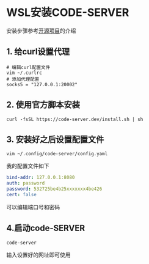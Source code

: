 # WSL安装CODE-SERVER
安装步骤参考[开源项目](https://github.com/coder/code-server)的介绍

## 1. 给curl设置代理
```shell
# 编辑curl配置文件
vim ~/.curlrc
# 添加代理配置
socks5 = "127.0.0.1:20002"
```

## 2. 使用官方脚本安装
```shell
curl -fsSL https://code-server.dev/install.sh | sh
```

## 3. 安装好之后设置配置文件

```shell
vim ~/.config/code-server/config.yaml
```

我的配置文件如下

```yaml
bind-addr: 127.0.0.1:8080
auth: password
password: 532725be4b25xxxxxxx4be426
cert: false
```

可以编辑端口号和密码

## 4.启动code-SERVER
```shell
code-server
```

输入设置好的网址即可使用